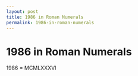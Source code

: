 ```yaml
---
layout: post
title: 1986 in Roman Numerals
permalink: 1986-in-roman-numerals
---
```


# 1986 in Roman Numerals

1986 = MCMLXXXVI
